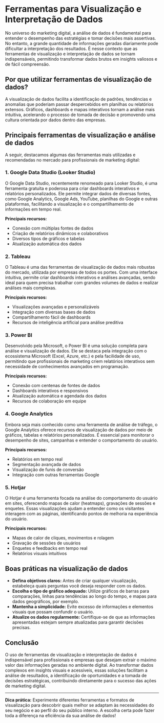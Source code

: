# Ferramentas para Visualização e Interpretação de Dados

No universo do marketing digital, a análise de dados é fundamental para entender o desempenho das estratégias e tomar decisões mais assertivas. No entanto, a grande quantidade de informações geradas diariamente pode dificultar a interpretação dos resultados. É nesse contexto que as ferramentas de visualização e interpretação de dados se tornam indispensáveis, permitindo transformar dados brutos em insights valiosos e de fácil compreensão.

## Por que utilizar ferramentas de visualização de dados?

A visualização de dados facilita a identificação de padrões, tendências e anomalias que poderiam passar despercebidos em planilhas ou relatórios extensos. Gráficos, dashboards e mapas interativos tornam a análise mais intuitiva, acelerando o processo de tomada de decisão e promovendo uma cultura orientada por dados dentro das empresas.

## Principais ferramentas de visualização e análise de dados

A seguir, destacamos algumas das ferramentas mais utilizadas e recomendadas no mercado para profissionais de marketing digital:

### 1. **Google Data Studio (Looker Studio)**

O Google Data Studio, recentemente renomeado para Looker Studio, é uma ferramenta gratuita e poderosa para criar dashboards interativos e relatórios personalizados. Ele permite integrar dados de diversas fontes, como Google Analytics, Google Ads, YouTube, planilhas do Google e outras plataformas, facilitando a visualização e o compartilhamento de informações em tempo real.

**Principais recursos:**
- Conexão com múltiplas fontes de dados
- Criação de relatórios dinâmicos e colaborativos
- Diversos tipos de gráficos e tabelas
- Atualização automática dos dados

### 2. **Tableau**

O Tableau é uma das ferramentas de visualização de dados mais robustas do mercado, utilizada por empresas de todos os portes. Com uma interface intuitiva, permite criar dashboards interativos e análises avançadas, sendo ideal para quem precisa trabalhar com grandes volumes de dados e realizar análises mais complexas.

**Principais recursos:**
- Visualizações avançadas e personalizáveis
- Integração com diversas bases de dados
- Compartilhamento fácil de dashboards
- Recursos de inteligência artificial para análise preditiva

### 3. **Power BI**

Desenvolvido pela Microsoft, o Power BI é uma solução completa para análise e visualização de dados. Ele se destaca pela integração com o ecossistema Microsoft (Excel, Azure, etc.) e pela facilidade de uso, permitindo que profissionais de marketing criem relatórios interativos sem necessidade de conhecimentos avançados em programação.

**Principais recursos:**
- Conexão com centenas de fontes de dados
- Dashboards interativos e responsivos
- Atualização automática e agendada dos dados
- Recursos de colaboração em equipe

### 4. **Google Analytics**

Embora seja mais conhecido como uma ferramenta de análise de tráfego, o Google Analytics oferece recursos de visualização de dados por meio de gráficos, tabelas e relatórios personalizados. É essencial para monitorar o desempenho de sites, campanhas e entender o comportamento do usuário.

**Principais recursos:**
- Relatórios em tempo real
- Segmentação avançada de dados
- Visualização de funis de conversão
- Integração com outras ferramentas Google

### 5. **Hotjar**

O Hotjar é uma ferramenta focada na análise do comportamento do usuário em sites, oferecendo mapas de calor (heatmaps), gravações de sessões e enquetes. Essas visualizações ajudam a entender como os visitantes interagem com as páginas, identificando pontos de melhoria na experiência do usuário.

**Principais recursos:**
- Mapas de calor de cliques, movimentos e rolagem
- Gravação de sessões de usuários
- Enquetes e feedbacks em tempo real
- Relatórios visuais intuitivos

## Boas práticas na visualização de dados

- **Defina objetivos claros:** Antes de criar qualquer visualização, estabeleça quais perguntas você deseja responder com os dados.
- **Escolha o tipo de gráfico adequado:** Utilize gráficos de barras para comparações, linhas para tendências ao longo do tempo, e mapas para dados geográficos, por exemplo.
- **Mantenha a simplicidade:** Evite excesso de informações e elementos visuais que possam confundir o usuário.
- **Atualize os dados regularmente:** Certifique-se de que as informações apresentadas estejam sempre atualizadas para garantir decisões precisas.

## Conclusão

O uso de ferramentas de visualização e interpretação de dados é indispensável para profissionais e empresas que desejam extrair o máximo valor das informações geradas no ambiente digital. Ao transformar dados complexos em insights visuais e acessíveis, essas soluções facilitam a análise de resultados, a identificação de oportunidades e a tomada de decisões estratégicas, contribuindo diretamente para o sucesso das ações de marketing digital.

---

**Dica prática:** Experimente diferentes ferramentas e formatos de visualização para descobrir quais melhor se adaptam às necessidades do seu negócio e ao perfil do seu público interno. A escolha certa pode fazer toda a diferença na eficiência da sua análise de dados!